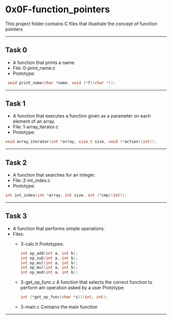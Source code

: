 # 0x0F-function_pointers

This project folder contains C files that illustrate the concept of function pointers

----

## Task 0

- A function that prints a name.
- File: 0-print_name.c
- Prototype:

```c
 void print_name(char *name, void (*f)(char *));
```

----

## Task 1

- A function that executes a function given as a parameter on each element of an array.
- File: 1-array_iterator.c
- Prototype:

```c
void array_iterator(int *array, size_t size, void (*action)(int));
```

----

## Task 2

- A function that searches for an integer.
- File: 2-int_index.c
- Prototype: 

```c
int int_index(int *array, int size, int (*cmp)(int));
```

----

## Task 3 

- A function that performs simple operations.
- Files: 
  - 3-calc.h
    Prototypes:

    ```c
    int op_add(int a, int b);
    int op_sub(int a, int b);
    int op_mul(int a, int b);
    int op_mul(int a, int b);
    int op_mod(int a, int b);
    ```

  - 3-get_op_func.c
    A function that selects the correct function to perform am operation asked by a user
    Prototype:

    ```c
    int (*get_op_func(char *s))(int, int);
    ```

  - 3-main.c
    Contains the main function

----
